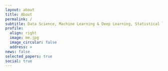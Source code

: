 ```yaml
---
layout: about
title: About
permalink: /
subtitle: Data Science, Machine Learning & Deep Learning, Statistical learning
profile:
  align: right
  image: me.jpg
  image_circular: false
  address: >
news: false
selected_papers: true
social: true
---
```




